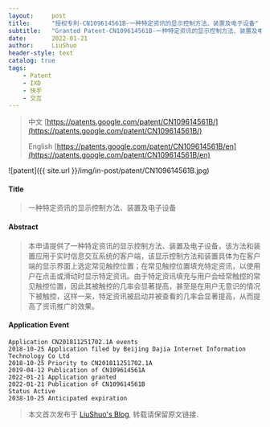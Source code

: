 ```yaml
---
layout:     post
title:      "授权专利-CN109614561B-一种特定资讯的显示控制方法、装置及电子设备"
subtitle:   "Granted Patent-CN109614561B-一种特定资讯的显示控制方法、装置及电子设备"
date:       2022-01-21
author:     LiuShuo
header-style: text
catalog: true
tags:
    - Patent
    - IXD
    - 快手
    - 交互
---
```

> 中文 [https://patents.google.com/patent/CN109614561B/](https://patents.google.com/patent/CN109614561B/)
>
> English [https://patents.google.com/patent/CN109614561B/en](https://patents.google.com/patent/CN109614561B/en)

![patent]({{ site.url }}/img/in-post/patent/CN109614561B.jpg)
#### Title
> 一种特定资讯的显示控制方法、装置及电子设备







#### Abstract
> 本申请提供了一种特定资讯的显示控制方法、装置及电子设备，该方法和装置应用于实时信息交互系统的客户端，该显示控制方法和装置具体为在客户端的显示界面上选定常见触控位置；在常见触控位置填充特定资讯，以使用户在点击或滑动时显示特定资讯。由于特定资讯填充与用户会经常触控的常见触控位置，因此其被触控的几率会显著提高，甚至是在用户无意识的情况下被触控，这样一来，特定资讯被启动并被查看的几率会显著提高，从而提高了资讯推广的效果。







#### Application Event
```
Application CN201811251702.1A events 
2018-10-25 Application filed by Beijing Dajia Internet Information Technology Co Ltd
2018-10-25 Priority to CN201811251702.1A
2019-04-12 Publication of CN109614561A
2022-01-21 Application granted
2022-01-21 Publication of CN109614561B
Status Active
2038-10-25 Anticipated expiration
```
> 本文首次发布于 [LiuShuo's Blog](https://liushuo.me), 
转载请保留原文链接.
